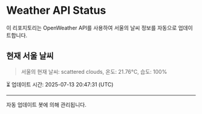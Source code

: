 
# Weather API Status

이 리포지토리는 OpenWeather API를 사용하여 서울의 날씨 정보를 자동으로 업데이트합니다.

## 현재 서울 날씨
> 서울의 현재 날씨: scattered clouds, 온도: 21.76°C, 습도: 100%

⏳ 업데이트 시간: 2025-07-13 20:47:31 (UTC)

---
자동 업데이트 봇에 의해 관리됩니다.
